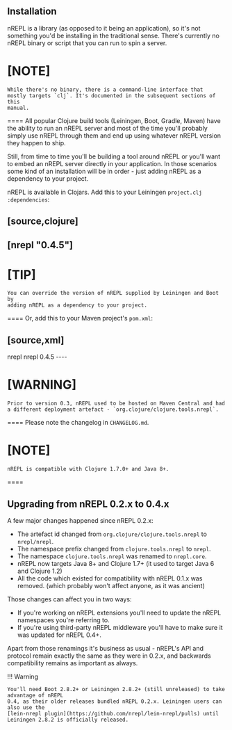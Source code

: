 ## Installation

nREPL is a library (as opposed to it being an application), so it's
not something you'd be installing in the traditional sense. There's
currently no nREPL binary or script that you can run to spin a server.

[NOTE]
====
    While there's no binary, there is a command-line interface that
    mostly targets `clj`. It's documented in the subsequent sections of this
    manual.
====
All popular Clojure build tools (Leiningen, Boot, Gradle, Maven) have
the ability to run an nREPL server and most of the time you'll probably
simply use nREPL through them and end up using whatever nREPL version
they happen to ship.

Still, from time to time you'll be building a tool around nREPL or you'll
want to embed an nREPL server directly in your application. In those
scenarios some kind of an installation will be in order - just adding
nREPL as a dependency to your project.

nREPL is available in Clojars. Add this to your Leiningen
`project.clj` `:dependencies`:

[source,clojure]
----
[nrepl "0.4.5"]
----

[TIP]
====
    You can override the version of nREPL supplied by Leiningen and Boot by
    adding nREPL as a dependency to your project.
====
Or, add this to your Maven project's `pom.xml`:

[source,xml]
----
<dependency>
  <groupId>nrepl</groupId>
  <artifactId>nrepl</artifactId>
  <version>0.4.5</version>
</dependency>
----

[WARNING]
====
    Prior to version 0.3, nREPL used to be hosted on Maven Central and had
    a different deployment artefact - `org.clojure/clojure.tools.nrepl`.
====
Please note the changelog in `CHANGELOG.md`.

[NOTE]
====
    nREPL is compatible with Clojure 1.7.0+ and Java 8+.
====
## Upgrading from nREPL 0.2.x to 0.4.x

A few major changes happened since nREPL 0.2.x:

* The artefact id changed from `org.clojure/clojure.tools.nrepl` to `nrepl/nrepl`.
* The namespace prefix changed from `clojure.tools.nrepl` to `nrepl`.
* The namespace `clojure.tools.nrepl` was renamed to `nrepl.core`.
* nREPL now targets Java 8+ and Clojure 1.7+ (it used to target Java 6 and Clojure 1.2)
* All the code which existed for compatibility with nREPL 0.1.x was removed. (which probably won't affect anyone, as it was ancient)

Those changes can affect you in two ways:

* If you're working on nREPL extensions you'll need to update the nREPL namespaces you're referring to.
* If you're using third-party nREPL middleware you'll have to make sure it was updated for nREPL 0.4+.

Apart from those renamings it's business as usual - nREPL's API and
protocol remain exactly the same as they were in 0.2.x, and backwards
compatibility remains as important as always.

!!! Warning

    You'll need Boot 2.8.2+ or Leiningen 2.8.2+ (still unreleased) to take advantage of nREPL
    0.4, as their older releases bundled nREPL 0.2.x. Leiningen users can also use the
    [lein-nrepl plugin](https://github.com/nrepl/lein-nrepl/pulls) until Leiningen 2.8.2 is officially released.
